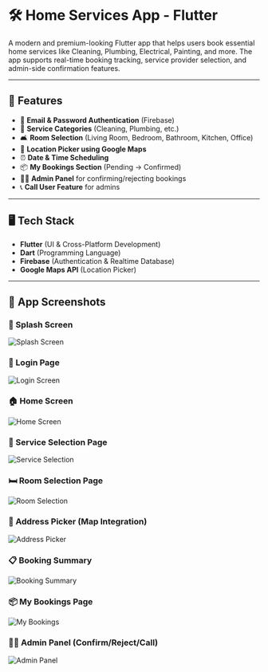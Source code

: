 # 🛠️ Home Services App - Flutter

A modern and premium-looking Flutter app that helps users book essential home services like Cleaning, Plumbing, Electrical, Painting, and more. The app supports real-time booking tracking, service provider selection, and admin-side confirmation features.

---

## 📱 Features

- 🔐 **Email & Password Authentication** (Firebase)
- 🧹 **Service Categories** (Cleaning, Plumbing, etc.)
- 🛋️ **Room Selection** (Living Room, Bedroom, Bathroom, Kitchen, Office)
- 📍 **Location Picker using Google Maps**
- ⏰ **Date & Time Scheduling**
- 📦 **My Bookings Section** (Pending → Confirmed)
- 👨‍🔧 **Admin Panel** for confirming/rejecting bookings
- 📞 **Call User Feature** for admins

---

## 🖥️ Tech Stack

- **Flutter** (UI & Cross-Platform Development)
- **Dart** (Programming Language)
- **Firebase** (Authentication & Realtime Database)
- **Google Maps API** (Location Picker)

---

## 📸 App Screenshots

### 🚀 Splash Screen
![Splash Screen](assets/screenshots/splash_screen.png)

### 🔐 Login Page
![Login Screen](assets/screenshots/login_screen.png)

### 🏠 Home Screen
![Home Screen](assets/screenshots/home_screen.png)

### 🧰 Service Selection Page
![Service Selection](assets/screenshots/service_selection.png)

### 🛏️ Room Selection Page
![Room Selection](assets/screenshots/room_selection.png)

### 📍 Address Picker (Map Integration)
![Address Picker](assets/screenshots/map_address_picker.png)

### 📋 Booking Summary
![Booking Summary](assets/screenshots/booking_summary.png)

### 📦 My Bookings Page
![My Bookings](assets/screenshots/my_bookings_page.png)

### 👨‍🔧 Admin Panel (Confirm/Reject/Call)
![Admin Panel](assets/screenshots/admin_panel.png)
